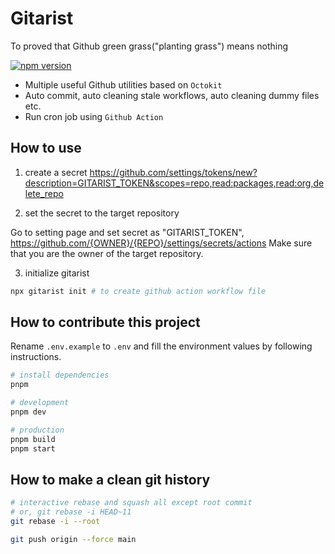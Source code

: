 # Gitarist

To proved that Github green grass("planting grass") means nothing

[![npm version](https://badge.fury.io/js/gitt-cli.svg)](https://badge.fury.io/js/gitt-cli)

- Multiple useful Github utilities based on `Octokit`
- Auto commit, auto cleaning stale workflows, auto cleaning dummy files etc.
- Run cron job using `Github Action`

## How to use

1. create a secret
   https://github.com/settings/tokens/new?description=GITARIST_TOKEN&scopes=repo,read:packages,read:org,delete_repo

2. set the secret to the target repository

Go to setting page and set secret as "GITARIST_TOKEN", https://github.com/{OWNER}/{REPO}/settings/secrets/actions
Make sure that you are the owner of the target repository.

3. initialize gitarist

```sh
npx gitarist init # to create github action workflow file
```

## How to contribute this project

Rename `.env.example` to `.env` and fill the environment values by following instructions.

```sh
# install dependencies
pnpm

# development
pnpm dev

# production
pnpm build
pnpm start
```

## How to make a clean git history

```sh
# interactive rebase and squash all except root commit
# or, git rebase -i HEAD~11
git rebase -i --root

git push origin --force main
```
